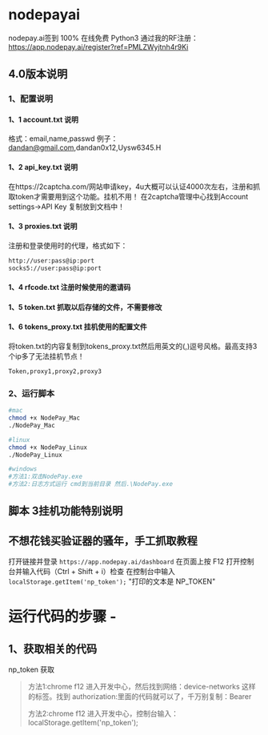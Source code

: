 # nodepayai
nodepay.ai签到 100% 在线免费 Python3
通过我的RF注册：https://app.nodepay.ai/register?ref=PMLZWyjtnh4r9Ki

## 4.0版本说明
### 1、配置说明
#### 1、1 account.txt 说明
格式：email,name,passwd
例子：dandan@gmail.com,dandan0x12,Uysw6345.H
#### 1、2 api_key.txt 说明
在https://2captcha.com/网站申请key，4u大概可以认证4000次左右，注册和抓取token才需要用到这个功能。挂机不用！
在2captcha管理中心找到Account settings->API Key 复制放到文档中！
#### 1、3 proxies.txt 说明
注册和登录使用时的代理，格式如下：
```txt
http://user:pass@ip:port
socks5://user:pass@ip:port
```
#### 1、4 rfcode.txt 注册时候使用的邀请码

#### 1、5 token.txt 抓取以后存储的文件，不需要修改

#### 1、6 tokens_proxy.txt 挂机使用的配置文件
将token.txt的内容复制到tokens_proxy.txt然后用英文的(,)逗号风格。最高支持3个ip多了无法挂机节点！
```txt
Token,proxy1,proxy2,proxy3
```

### 2、运行脚本
```bash
#mac
chmod +x NodePay_Mac
./NodePay_Mac

#linux
chmod +x NodePay_Linux
./NodePay_Linux

#windows
#方法1:双击NodePay.exe
#方法2:日志方式运行 cmd到当前目录 然后.\NodePay.exe
```


## 脚本 3挂机功能特别说明
## 不想花钱买验证器的骚年，手工抓取教程
打开链接并登录 ``https://app.nodepay.ai/dashboard``
在页面上按 F12 打开控制台并输入代码（Ctrl + Shift + i）检查
在控制台中输入 ``localStorage.getItem('np_token');``
"打印的文本是 NP_TOKEN"

# 运行代码的步骤 -
## 1、获取相关的代码

np_token 获取

>方法1:chrome f12 进入开发中心，然后找到网络：device-networks 这样的标签。找到 authorization:里面的代码就可以了，千万别复制：Bearer
>
>方法2:chrome f12 进入开发中心，控制台输入：localStorage.getItem('np_token');

